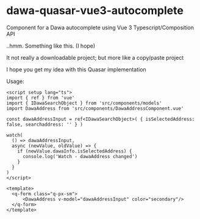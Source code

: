 # dawa-quasar-vue3-autocomplete
Component for a Dawa autocomplete using Vue 3 Typescript/Composition API

..hmm. Something like this. (I hope)

It not really a downloadable project; but more like a copy/paste project

I hope you get my idea with this Quasar <q-select> implementation

Usage:
```
<script setup lang="ts">
import { ref } from 'vue'
import { IDawaSearchObject } from 'src/components/models'
import DawaAddress from 'src/components/DawaAddressComponent.vue'
  
const dawaAddressInput = ref<IDawaSearchObject>( { isSelectedAddress: false, searchaddress: '' } )

watch(
  () => dawaAddressInput,
  async (newValue, oldValue) => {
    if (newValue.dawaInfo.isSelectedAddress) {
      console.log('Watch - dawaAddress changed')
    }
  }
)
</script>

<template>
  <q-form class="q-px-sm">
      <DawaAddress v-model="dawaAddressInput" color="secondary"/>
  </q-form>
</template>
```
